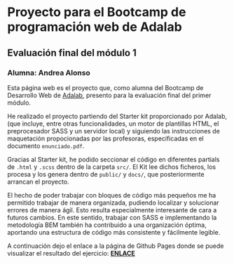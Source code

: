 # Proyecto para el Bootcamp de programación web de Adalab

## Evaluación final del módulo 1

### Alumna: Andrea Alonso

Esta página web es el proyecto que, como alumna del Bootcamp de Desarrollo Web de [Adalab](https://adalab.es), presento para la evaluación final del primer módulo.

He realizado el proyecto partiendo del Starter kit proporcionado por Adalab, (que incluye, entre otras funcionalidades, un motor de plantillas HTML, el preprocesador SASS y un servidor local) y siguiendo las instrucciones de maquetación propocionadas por las profesoras, especificadas en el documento `enunciado.pdf`.

Gracias al Starter kit, he podido seccionar el código en diferentes partials de `.html` y `.scss` dentro de la carpeta `src/`. El Kit lee dichos ficheros, los procesa y los genera dentro de `public/` y `docs/`, que posteriormente arrancan el proyecto.

El hecho de poder trabajar con bloques de código más pequeños me ha permitido trabajar de manera organizada, pudiendo localizar y solucionar errores de manera ágil. Esto resulta especialmente interesante de cara a futuros cambios. En este sentido, trabajar con SASS e implementando la metodología BEM también ha contribuido a una organización óptima, aportando una estructura de código más consistente y fácilmente legible.

A continuación dejo el enlace a la página de Github Pages donde se puede visualizar el resultado del ejercicio: **[ENLACE](http://beta.adalab.es/modulo-1-evaluacion-final-andalons/)**

